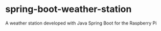 # spring-boot-weather-station
A weather station developed with Java Spring Boot for the Raspberry Pi
